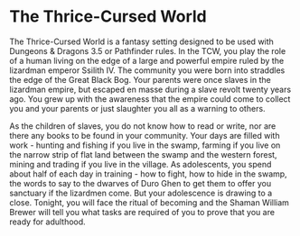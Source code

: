 # The Thrice-Cursed World

The Thrice-Cursed World is a fantasy setting designed to be used with Dungeons & Dragons 3.5 or Pathfinder rules. In the TCW, you play the role of a human living on the edge of a large and powerful empire ruled by the lizardman emperor Ssilith IV. The community you were born into straddles the edge of the Great Black Bog. Your parents were once slaves in the lizardman empire, but escaped en masse during a slave revolt twenty years ago. You grew up with the awareness that the empire could come to collect you and your parents or just slaughter you all as a warning to others.

As the children of slaves, you do not know how to read or write, nor are there any books to be found in your community. Your days are filled with work - hunting and fishing if you live in the swamp, farming if you live on the narrow strip of flat land between the swamp and the western forest, mining and trading if you live in the village. As adolescents, you spend about half of each day in training - how to fight, how to hide in the swamp, the words to say to the dwarves of Duro Ghen to get them to offer you sanctuary if the lizardmen come. But your adolescence is drawing to a close. Tonight, you will face the ritual of becoming and the Shaman William Brewer will tell you what tasks are required of you to prove that you are ready for adulthood.


